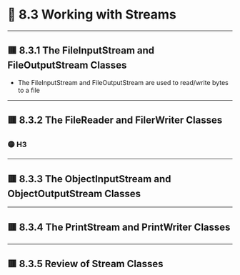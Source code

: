 <link href="../../styles.css" rel="stylesheet"></link>


# 🧠 8.3 Working with Streams

<hr>

## 🟥 8.3.1 The FileInputStream and FileOutputStream Classes
* The FileInputStream and FileOutputStream are used to read/write bytes to a file

<hr>

## 🟥 8.3.2 The FileReader and FilerWriter Classes

### 🟡 H3

<hr>

## 🟥 8.3.3 The ObjectInputStream and ObjectOutputStream Classes

<hr>

## 🟥 8.3.4 The PrintStream and PrintWriter Classes

<hr>

## 🟥 8.3.5 Review of Stream Classes



